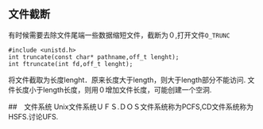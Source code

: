 ## 文件截断
有时候需要去除文件尾端一些数据缩短文件，截断为０,打开文件`O_TRUNC`

```
#include <unistd.h>
int truncate(const char* pathname,off_t lenght);
int ftruncate(int fd,off_t lenght);
```
将文件截取为长度lenght．原来长度大于length，则大于length部分不能访问.
文件长度小于length长度，则用０增加文件长度，可能创建一个空洞.

##　文件系统
Unix文件系统ＵＦＳ.ＤＯＳ文件系统称为PCFS,CD文件系统称为HSFS.讨论UFS.

